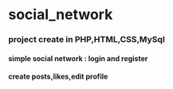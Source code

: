 # social_network
### project create in PHP,HTML,CSS,MySql
#### simple social network : login and register
####                         create posts,likes,edit profile
                      
